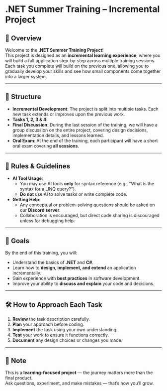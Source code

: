 # .NET Summer Training – Incremental Project

## 📌 Overview
Welcome to the **.NET Summer Training Project**!  
This project is designed as an **incremental learning experience**, where you will build a full application step-by-step across multiple training sessions.  
Each task you complete will build on the previous one, allowing you to gradually develop your skills and see how small components come together into a larger system.

---

## 📅 Structure
- **Incremental Development**: The project is split into multiple tasks. Each new task extends or improves upon the previous work.  
- **Tasks 1, 2, 3 & 4**:  
- **Final Discussion**: During the last session of the training, we will have a group discussion on the entire project, covering design decisions, implementation details, and lessons learned.
- **Oral Exam**: At the end of the training, each participant will have a short oral exam covering **all sessions**.

---

## 📜 Rules & Guidelines
- **AI Tool Usage**:  
  - You may use AI tools **only** for syntax reference (e.g., "What is the syntax for a LINQ query?").  
  - **Do not** use AI to solve tasks or write complete code.  
- **Getting Help**:  
  - Any conceptual or problem-solving questions should be asked on our **Discord server**.  
  - Collaboration is encouraged, but direct code sharing is discouraged unless for debugging help.

---

## 🎯 Goals
By the end of this training, you will:
- Understand the basics of **.NET** and **C#**.
- Learn how to **design, implement, and extend** an application incrementally.
- Gain experience with **best practices** in software development.
- Improve your ability to **discuss and explain** your code and decisions.

---

## 🛠 How to Approach Each Task
1. **Review** the task description carefully.  
2. **Plan** your approach before coding.  
3. **Implement** the task using your own understanding.  
4. **Test** your work to ensure it functions correctly.  
5. **Document** any design choices or changes you made.  

---

## 📌 Note
This is a **learning-focused project** — the journey matters more than the final product.  
Ask questions, experiment, and make mistakes — that’s how you’ll grow.
